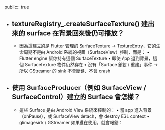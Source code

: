 public:: true

- ## textureRegistry_.createSurfaceTexture() 建出來的 surface 在背景回來後仍可播放？
	- 因為這建立的是 Flutter 管理的 SurfaceTexture → TextureEntry，它的生命周期不是由 Android 系統的視圖（SurfaceView）控制，而是：
	  •	Flutter engine 幫你持有這個 SurfaceTexture
	  •	即使 App 退到背景，這個 SurfaceTexture 物件仍然存在
	  •	沒有「Surface 銷毀 / 重建」事件 → 所以 GStreamer 的 sink 不會斷鏈、不會 crash
- ## 使用 SurfaceProducer（例如 SurfaceView / SurfaceControl）建立的 Surface 會怎樣？
	- 這些 Surface 是由 Android View 系統來控制的：
	  •	當 app 進入背景（onPause），或 SurfaceView detach，會 destroy EGL context
	  •	glimagesink / GStreamer 如果還在使用，就會報錯：
